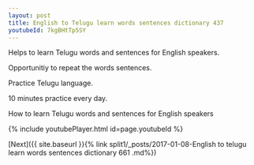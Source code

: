 ```yaml
---
layout: post
title: English to Telugu learn words sentences dictionary 437 
youtubeId: 7kgBHtTp5SY
---
```

 
 
Helps to learn Telugu words and sentences for English speakers.

Opportunitiy to repeat the words sentences. 

Practice Telugu language. 
 
10 minutes practice every day. 
 
How to learn Telugu words and sentences for English speakers 
 
{% include youtubePlayer.html id=page.youtubeId %}
 
 
[Next]({{ site.baseurl }}{% link  split1/_posts/2017-01-08-English to telugu learn words sentences dictionary 661 .md%})
 
